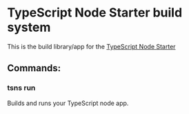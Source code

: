TypeScript Node Starter build system
=====================================

This is the build library/app for the [TypeScript Node Starter](https://github.com/acamica/typescript-node-starter)

Commands:
---------

### tsns run

Builds and runs your TypeScript node app.

